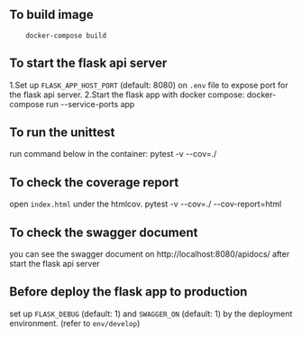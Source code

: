 ## To build image
        docker-compose build
## To start the flask api server
1.Set up `FLASK_APP_HOST_PORT` (default: 8080) on `.env` file to expose port for the flask api server.
2.Start the flask app with docker compose:
        docker-compose run --service-ports app
## To run the unittest
run command below in the container:
        pytest -v --cov=./
## To check the coverage report
open `index.html` under the htmlcov.
        pytest -v --cov=./ --cov-report=html
## To check the swagger document
you can see the swagger document on http://localhost:8080/apidocs/ after start the flask api server
## Before deploy the flask app to production
set up `FLASK_DEBUG` (default: 1) and `SWAGGER_ON` (default: 1) by the deployment environment. (refer to `env/develop`)